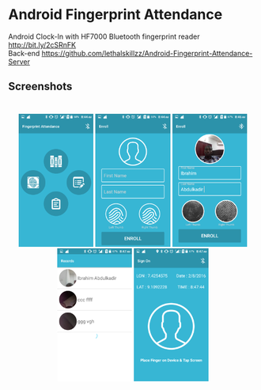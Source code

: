 # Android Fingerprint Attendance
Android Clock-In with HF7000 Bluetooth fingerprint reader http://bit.ly/2cSRnFK <br>
Back-end https://github.com/lethalskillzz/Android-Fingerprint-Attendance-Server


## Screenshots<br><br>  

<p align="center">
 <img src="/screen/Screenshot_2016-09-19-08-44-07.png" width="30%">
 <img src="/screen/Screenshot_2016-09-19-08-44-15.png" width="30%">
 <img src="/screen/Screenshot_2016-09-19-08-46-45.png" width="30%">
 <img src="/screen/Screenshot_2016-09-19-08-47-16.png" width="30%">
 <img src="/screen/Screenshot_2016-09-19-08-47-45.png" width="30%">
</p>

   
